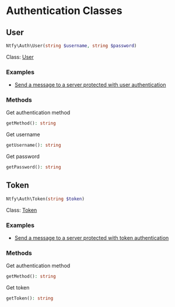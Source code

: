 # Authentication Classes

## User

```PHP
Ntfy\Auth\User(string $username, string $password)
```

Class: [User](../../src/Auth/User.php)

### Examples
- [Send a message to a server protected with user authentication](../../examples/send-message-with-user-auth.php)

### Methods

Get authentication method
```PHP
getMethod(): string
```

Get username

```PHP
getUsername(): string
```

Get password

```PHP
getPassword(): string
```

## Token

```PHP
Ntfy\Auth\Token(string $token)
```

Class: [Token](../../src/Auth/Token.php)

### Examples
- [Send a message to a server protected with token authentication](../examples/send-message-with-token-auth.php)

### Methods

Get authentication method
```PHP
getMethod(): string
```

Get token

```PHP
getToken(): string
```
